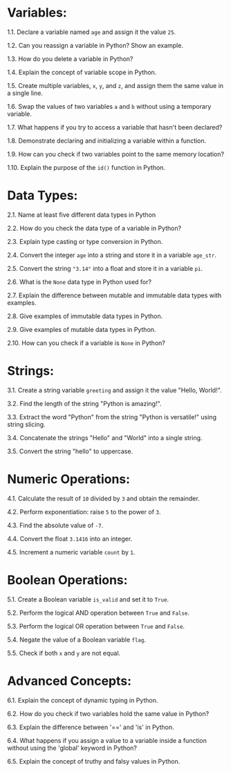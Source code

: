 # Variables:
1.1. Declare a variable named `age` and assign it the value `25`.

1.2. Can you reassign a variable in Python? Show an example.

1.3. How do you delete a variable in Python?

1.4. Explain the concept of variable scope in Python.

1.5. Create multiple variables, `x`, `y`, and `z`, and assign them the same value in a single line.

1.6. Swap the values of two variables `a` and `b` without using a temporary variable.

1.7. What happens if you try to access a variable that hasn't been declared?

1.8. Demonstrate declaring and initializing a variable within a function.

1.9. How can you check if two variables point to the same memory location?

1.10. Explain the purpose of the `id()` function in Python.



# Data Types:
2.1. Name at least five different data types in Python

2.2. How do you check the data type of a variable in Python?

2.3. Explain type casting or type conversion in Python.

2.4. Convert the integer `age` into a string and store it in a variable `age_str`.

2.5. Convert the string `"3.14"` into a float and store it in a variable `pi`.

2.6. What is the `None` data type in Python used for?

2.7. Explain the difference between mutable and immutable data types with examples.

2.8. Give examples of immutable data types in Python.

2.9. Give examples of mutable data types in Python.

2.10. How can you check if a variable is `None` in Python?



# Strings:
3.1. Create a string variable `greeting` and assign it the value "Hello, World!".

3.2. Find the length of the string "Python is amazing!".

3.3. Extract the word "Python" from the string "Python is versatile!" using string slicing.

3.4. Concatenate the strings "Hello" and "World" into a single string.

3.5. Convert the string "hello" to uppercase.



# Numeric Operations:
4.1. Calculate the result of `10` divided by `3` and obtain the remainder.

4.2. Perform exponentiation: raise `5` to the power of `3`.

4.3. Find the absolute value of `-7`.

4.4. Convert the float `3.1416` into an integer.

4.5. Increment a numeric variable `count` by `1`.



# Boolean Operations:
5.1. Create a Boolean variable `is_valid` and set it to `True`.

5.2. Perform the logical AND operation between `True` and `False`.

5.3. Perform the logical OR operation between `True` and `False`.

5.4. Negate the value of a Boolean variable `flag`.

5.5. Check if both `x` and `y` are not equal.



# Advanced Concepts:
6.1. Explain the concept of dynamic typing in Python.

6.2. How do you check if two variables hold the same value in Python?

6.3. Explain the difference between '==' and 'is' in Python.

6.4. What happens if you assign a value to a variable inside a function without using the 'global' keyword in Python?

6.5. Explain the concept of truthy and falsy values in Python.
